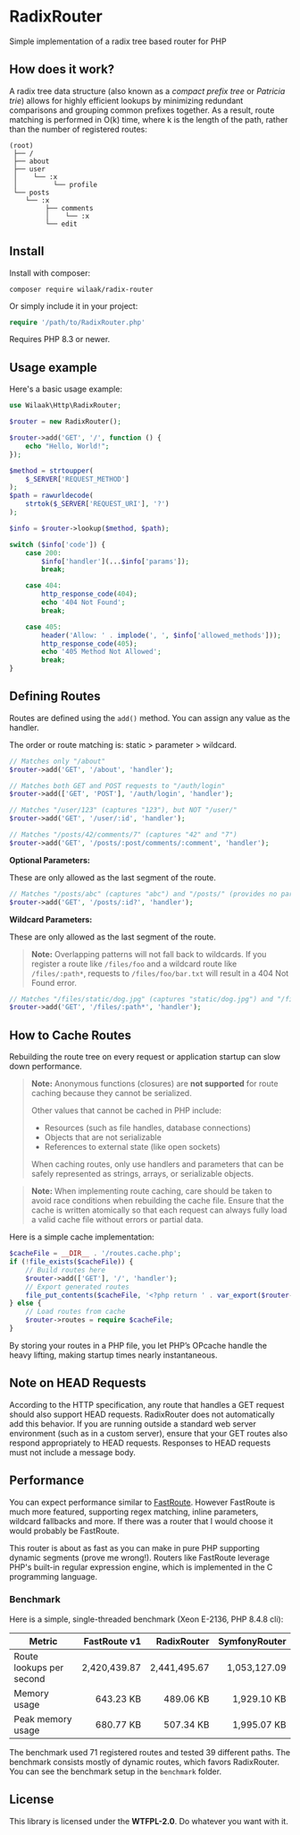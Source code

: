 # RadixRouter

Simple implementation of a radix tree based router for PHP

## How does it work?

A radix tree data structure (also known as a *compact prefix tree* or *Patricia trie*) allows for highly efficient lookups by minimizing redundant comparisons and grouping common prefixes together. As a result, route matching is performed in O(k) time, where k is the length of the path, rather than the number of registered routes:

```
(root)
 ├── /
 ├── about
 ├── user
 │    └── :x
 │         └── profile
 └── posts
    └── :x
         ├── comments
         │    └── :x
         └── edit
```

## Install

Install with composer:

    composer require wilaak/radix-router

Or simply include it in your project:

```PHP
require '/path/to/RadixRouter.php'
```

Requires PHP 8.3 or newer.

## Usage example

Here's a basic usage example:

```php
use Wilaak\Http\RadixRouter;

$router = new RadixRouter();

$router->add('GET', '/', function () {
    echo "Hello, World!";
});

$method = strtoupper(
    $_SERVER['REQUEST_METHOD']
);
$path = rawurldecode(
    strtok($_SERVER['REQUEST_URI'], '?')
);

$info = $router->lookup($method, $path);

switch ($info['code']) {
    case 200:
        $info['handler'](...$info['params']);
        break;

    case 404:
        http_response_code(404);
        echo '404 Not Found';
        break;

    case 405:
        header('Allow: ' . implode(', ', $info['allowed_methods']));
        http_response_code(405);
        echo '405 Method Not Allowed';
        break;
}
```

## Defining Routes

Routes are defined using the `add()` method. You can assign any value as the handler.

The order or route matching is: static > parameter > wildcard.

```php
// Matches only "/about"
$router->add('GET', '/about', 'handler');

// Matches both GET and POST requests to "/auth/login"
$router->add(['GET', 'POST'], '/auth/login', 'handler');

// Matches "/user/123" (captures "123"), but NOT "/user/"
$router->add('GET', '/user/:id', 'handler');

// Matches "/posts/42/comments/7" (captures "42" and "7")
$router->add('GET', '/posts/:post/comments/:comment', 'handler');
```

**Optional Parameters:**

These are only allowed as the last segment of the route. 

```php
// Matches "/posts/abc" (captures "abc") and "/posts/" (provides no parameter)
$router->add('GET', '/posts/:id?', 'handler');
```

**Wildcard Parameters:**

These are only allowed as the last segment of the route. 

> **Note:**
> Overlapping patterns will not fall back to wildcards. If you register a route like `/files/foo` and a wildcard route like `/files/:path*`, requests to `/files/foo/bar.txt` will result in a 404 Not Found error.

```php
// Matches "/files/static/dog.jpg" (captures "static/dog.jpg") and "/files/" (captures empty string)
$router->add('GET', '/files/:path*', 'handler');
```

## How to Cache Routes

Rebuilding the route tree on every request or application startup can slow down performance.

> **Note:**
> Anonymous functions (closures) are **not supported** for route caching because they cannot be serialized.
> 
> Other values that cannot be cached in PHP include:
> - Resources (such as file handles, database connections)
> - Objects that are not serializable
> - References to external state (like open sockets)
> 
> When caching routes, only use handlers and parameters that can be safely represented as strings, arrays, or serializable objects.

> **Note:**
> When implementing route caching, care should be taken to avoid race conditions when rebuilding the cache file. Ensure that the cache is written atomically so that each request can always fully load a valid cache file without errors or partial data.

Here is a simple cache implementation:

```php
$cacheFile = __DIR__ . '/routes.cache.php';
if (!file_exists($cacheFile)) {
    // Build routes here
    $router->add(['GET'], '/', 'handler');
    // Export generated routes 
    file_put_contents($cacheFile, '<?php return ' . var_export($router->routes, true) . ';');
} else {
    // Load routes from cache
    $router->routes = require $cacheFile;
}
```

By storing your routes in a PHP file, you let PHP’s OPcache handle the heavy lifting, making startup times nearly instantaneous.

## Note on HEAD Requests

According to the HTTP specification, any route that handles a GET request should also support HEAD requests. RadixRouter does not automatically add this behavior. If you are running outside a standard web server environment (such as in a custom server), ensure that your GET routes also respond appropriately to HEAD requests. Responses to HEAD requests must not include a message body.

## Performance

You can expect performance similar to [FastRoute](https://github.com/nikic/FastRoute). However FastRoute is much more featured, supporting regex matching, inline parameters, wildcard fallbacks and more. If there was a router that I would choose it would probably be FastRoute.

This router is about as fast as you can make in pure PHP supporting dynamic segments (prove me wrong!). Routers like FastRoute leverage PHP's built-in regular expression engine, which is implemented in the C programming language.

### Benchmark

Here is a simple, single-threaded benchmark (Xeon E-2136, PHP 8.4.8 cli):

| Metric                        | FastRoute v1      | RadixRouter      | SymfonyRouter    |
|-------------------------------|------------------:|-----------------:|-----------------:|
| Route lookups per second      | 2,420,439.87      | 2,441,495.67     |   1,053,127.09   |
| Memory usage                  | 643.23 KB         | 489.06 KB        | 1,929.10 KB      |
| Peak memory usage             | 680.77 KB         | 507.34 KB        | 1,995.07 KB      |

The benchmark used 71 registered routes and tested 39 different paths. The benchmark consists mostly of dynamic routes, which favors RadixRouter. You can see the benchmark setup in the `benchmark` folder.

## License

This library is licensed under the **WTFPL-2.0**. Do whatever you want with it.